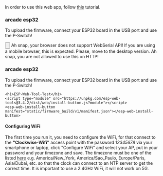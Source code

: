In order to use this web app, follow [this](https://www.instructables.com/Mario-Bros-Clock/) tutorial.

### arcade esp32
To upload the firmware, connect your ESP32 board in the USB port and use the P-Switch!

<esp-web-install-button manifest="static/firmware_build/v1/manifest.json">
  
  <input class="btn" type="button" slot="activate"/>
  <span slot="unsupported">Ah snap, your browser does not support WebSerial API! If you are using a mobile browser, this is expected. Please, move to the desktop version.</span>
  <span slot="not-allowed">Ah snap, you are not allowed to use this on HTTP!</span>
</esp-web-install-button>

### arcade esp32
To upload the firmware, connect your ESP32 board in the USB port and use the P-Switch!


    <h1>ESP-Web-Tool-Test</h1>
    <script type="module" src="https://unpkg.com/esp-web-tools@3.4.2/dist/web/install-button.js?module"></script>
    <esp-web-install-button manifest="static/firmware_build/v1/manifest.json"></esp-web-install-button>
  




#### Configuring WiFi

The first time you run it, you need to configure the WiFi, for that connect to the **"Clockwise-Wifi"** access point with the password _12345678_ via your smartphone or laptop, click "Configure WiFi" and select your AP, put in your password and your timezone and save. The timezone must be one of the listed [here](https://en.wikipedia.org/wiki/List_of_tz_database_time_zones) e.g. America/New_York, America/Sao_Paulo, Europe/Paris, Asia/Dubai, etc. so that the clock can connect to an NTP server to get the correct time. It is important to use a 2.4GHz WiFi, it will not work on 5G.

<script>
  // preload bg images
  var img1 = new Image();
  var img2 = new Image();
  img1.src="pswitch_h.png";
  img2.src="pswitch_p.png";
</script>
